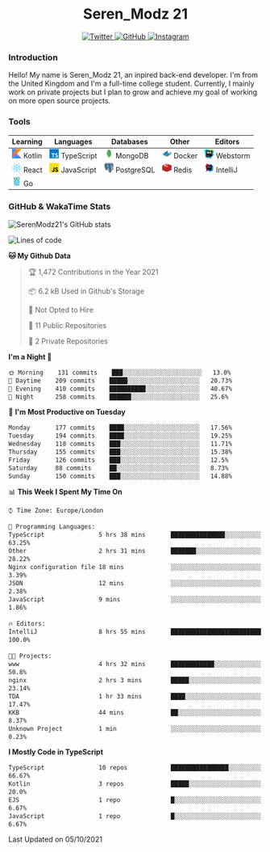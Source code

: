 <div align="center">
  <h1>Seren_Modz 21</h1>
  <a href="https://twitter.com/SerenModz21">
    <img alt="Twitter" src="https://img.shields.io/badge/twitter%20-%231DA1F2.svg?&style=for-the-badge&logo=Twitter&logoColor=white">
  </a>
  <a href="https://github.com/SerenModz21">
    <img alt="GitHub" src="https://img.shields.io/badge/github%20-%23121011.svg?&style=for-the-badge&logo=github&logoColor=white">
  </a>
  <a href="https://www.instagram.com/serenmodz21">
    <img alt="Instagram" src="https://img.shields.io/badge/instagram%20-%23E4405F.svg?&style=for-the-badge&logo=Instagram&logoColor=white">
  </a>
</div>

### Introduction

Hello! My name is Seren_Modz 21, an inpired back-end developer. I'm from the United Kingdom and I'm a full-time college student. Currently, I mainly work on private projects but I plan to grow and achieve my goal of working on more open source projects. 

### Tools

 **Learning**                                        | **Languages**                                               | **Databases**                                               | **Other**                                           | **Editors**                                                  
-----------------------------------------------------|-------------------------------------------------------------|-------------------------------------------------------------|-----------------------------------------------------|--------------------------------------------------------------
 <img width="19px" src="./assets/kotlin.svg"> Kotlin | <img width="19px" src="./assets/typescript.svg"> TypeScript | <img width="19px" src="./assets/mongodb.svg"> MongoDB       | <img width="19px" src="./assets/docker.svg"> Docker | <img width="19px" src="./assets/webstorm.svg"> Webstorm      
 <img width="19px" src="./assets/react.svg"> React   | <img width="19px" src="./assets/javascript.svg"> JavaScript | <img width="19px" src="./assets/postgresql.svg"> PostgreSQL | <img width="19px" src="./assets/redis.svg"> Redis   | <img width="19px" src="./assets/intellij-idea.svg"> IntelliJ
 <img width="19px" src="./assets/go.svg"> Go         |                                                             |                                                             |                                                     |                                                                                                               

### GitHub & WakaTime Stats

![SerenModz21's GitHub stats](https://github-readme-stats.vercel.app/api?username=SerenModz21&show_icons=true&theme=dark)

<!--START_SECTION:waka-->
![Lines of code](https://img.shields.io/badge/From%20Hello%20World%20I%27ve%20Written-32707%20lines%20of%20code-blue)

**🐱 My Github Data** 

> 🏆 1,472 Contributions in the Year 2021
 > 
> 📦 6.2 kB Used in Github's Storage 
 > 
> 🚫 Not Opted to Hire
 > 
> 📜 11 Public Repositories 
 > 
> 🔑 2 Private Repositories  
 > 
**I'm a Night 🦉** 

```text
🌞 Morning    131 commits    ███░░░░░░░░░░░░░░░░░░░░░░   13.0% 
🌆 Daytime    209 commits    █████░░░░░░░░░░░░░░░░░░░░   20.73% 
🌃 Evening    410 commits    ██████████░░░░░░░░░░░░░░░   40.67% 
🌙 Night      258 commits    ██████░░░░░░░░░░░░░░░░░░░   25.6%

```
📅 **I'm Most Productive on Tuesday** 

```text
Monday       177 commits    ████░░░░░░░░░░░░░░░░░░░░░   17.56% 
Tuesday      194 commits    ████░░░░░░░░░░░░░░░░░░░░░   19.25% 
Wednesday    118 commits    ███░░░░░░░░░░░░░░░░░░░░░░   11.71% 
Thursday     155 commits    ███░░░░░░░░░░░░░░░░░░░░░░   15.38% 
Friday       126 commits    ███░░░░░░░░░░░░░░░░░░░░░░   12.5% 
Saturday     88 commits     ██░░░░░░░░░░░░░░░░░░░░░░░   8.73% 
Sunday       150 commits    ███░░░░░░░░░░░░░░░░░░░░░░   14.88%

```


📊 **This Week I Spent My Time On** 

```text
⌚︎ Time Zone: Europe/London

💬 Programming Languages: 
TypeScript               5 hrs 38 mins       ███████████████░░░░░░░░░░   63.25% 
Other                    2 hrs 31 mins       ███████░░░░░░░░░░░░░░░░░░   28.22% 
Nginx configuration file 18 mins             ░░░░░░░░░░░░░░░░░░░░░░░░░   3.39% 
JSON                     12 mins             ░░░░░░░░░░░░░░░░░░░░░░░░░   2.38% 
JavaScript               9 mins              ░░░░░░░░░░░░░░░░░░░░░░░░░   1.86%

🔥 Editors: 
IntelliJ                 8 hrs 55 mins       █████████████████████████   100.0%

🐱‍💻 Projects: 
www                      4 hrs 32 mins       ████████████░░░░░░░░░░░░░   50.8% 
nginx                    2 hrs 3 mins        █████░░░░░░░░░░░░░░░░░░░░   23.14% 
TDA                      1 hr 33 mins        ████░░░░░░░░░░░░░░░░░░░░░   17.47% 
KKB                      44 mins             ██░░░░░░░░░░░░░░░░░░░░░░░   8.37% 
Unknown Project          1 min               ░░░░░░░░░░░░░░░░░░░░░░░░░   0.23%

```

**I Mostly Code in TypeScript** 

```text
TypeScript               10 repos            ████████████████░░░░░░░░░   66.67% 
Kotlin                   3 repos             █████░░░░░░░░░░░░░░░░░░░░   20.0% 
EJS                      1 repo              █░░░░░░░░░░░░░░░░░░░░░░░░   6.67% 
JavaScript               1 repo              █░░░░░░░░░░░░░░░░░░░░░░░░   6.67%

```



 Last Updated on 05/10/2021
<!--END_SECTION:waka-->
